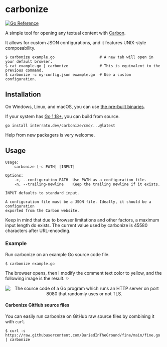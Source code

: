 # carbonize

[![Go Reference](https://pkg.go.dev/badge/interrato.dev/carbonize.svg)](https://pkg.go.dev/interrato.dev/carbonize)

A simple tool for opening any textual content with [Carbon].

It allows for custom JSON configurations, and it features UNIX-style composability.

```
$ carbonize example.go                    # A new tab will open in your default browser.
$ cat example.go | carbonize              # This is equivalent to the previous command.
$ carbonize -c my-config.json example.go  # Use a custom configuration.
```

## Installation

On Windows, Linux, and macOS, you can use [the pre-built binaries].

If your system has [Go 1.18+], you can build from source.

```
go install interrato.dev/carbonize/cmd/...@latest
```

<!-- <table>
    <tr>
        <td>NixOS / Nix</td>
        <td>
            <code>TODO</code>
        </td>
    </tr>
    <tr>
        <td>TODO</td>
        <td>
            <code>TODO</code>
        </td>
    </tr>
</table> -->

Help from new packagers is very welcome.

## Usage

```
Usage:
    carbonize [-c PATH] [INPUT]

Options:
    -c, --configuration PATH  Use PATH as a configuration file.
    -n, --trailing-newline    Keep the trailing newline if it exists.

INPUT defaults to standard input.

A configuration file must be a JSON file. Ideally, it should be a configuration
exported from the Carbon website.
```

Keep in mind that due to browser limitations and other factors, a maximum input length do exists.
The current value used by carbonize is 45580 characters after URL-encoding.

### Example

Run carbonize on an example Go source code file.

```
$ carbonize example.go
```

The browser opens, then I modify the comment text color to yellow, and the following image is the result. ✨

<p align="center">
<img
    alt="The source code of a Go program which runs an HTTP server on port 8080 that randomly uses or not TLS."
    src="https://user-images.githubusercontent.com/26801023/189491857-1b7c864c-28cb-464b-b130-0d903ac72d26.png"
/>
</p>

#### Carbonize GitHub source files

You can easily run carbonize on GitHub raw source files by combining it with `curl`.

```
$ curl -s https://raw.githubusercontent.com/BuriedInTheGround/fine/main/fine.go | carbonize
```


<!-- References -->

[Carbon]: https://carbon.now.sh "Carbon official website"
[the pre-built binaries]: https://github.com/BuriedInTheGround/carbonize/releases "GitHub releases page for carbonize"
[Go 1.18+]: https://go.dev/dl "The Go programming language downloads page"
